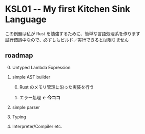 # KSL01 -- My first Kitchen Sink Language

この例題は私が Rust を勉強するために、簡単な言語処理系を作ります  
試行錯誤中なので、必ずしもビルド／実行できるとは限りません

## roadmap

0. Untyped Lambda Expression

0. simple AST builder

	0. Rust のメモリ管理に沿った実装を行う

	0. エラー処理   **<- 今ココ**

0. simple parser

0. Typing

0. Interpreter/Compiler etc.





